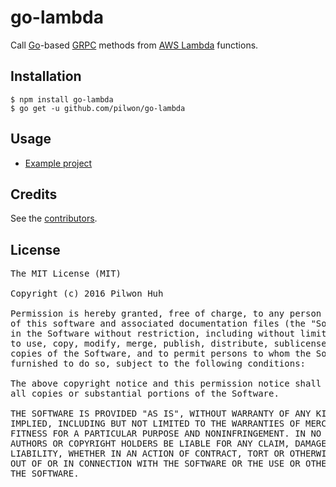 # go-lambda


Call [Go](https://golang.org)-based [GRPC](http://www.grpc.io) methods from [AWS Lambda](https://aws.amazon.com/lambda/) functions.


## Installation

    $ npm install go-lambda
    $ go get -u github.com/pilwon/go-lambda


## Usage

* [Example project](https://github.com/pilwon/go-lambda/tree/master/example)


## Credits

  See the [contributors](https://github.com/pilwon/go-lambda/graphs/contributors).


## License

<pre>
The MIT License (MIT)

Copyright (c) 2016 Pilwon Huh

Permission is hereby granted, free of charge, to any person obtaining a copy
of this software and associated documentation files (the "Software"), to deal
in the Software without restriction, including without limitation the rights
to use, copy, modify, merge, publish, distribute, sublicense, and/or sell
copies of the Software, and to permit persons to whom the Software is
furnished to do so, subject to the following conditions:

The above copyright notice and this permission notice shall be included in
all copies or substantial portions of the Software.

THE SOFTWARE IS PROVIDED "AS IS", WITHOUT WARRANTY OF ANY KIND, EXPRESS OR
IMPLIED, INCLUDING BUT NOT LIMITED TO THE WARRANTIES OF MERCHANTABILITY,
FITNESS FOR A PARTICULAR PURPOSE AND NONINFRINGEMENT. IN NO EVENT SHALL THE
AUTHORS OR COPYRIGHT HOLDERS BE LIABLE FOR ANY CLAIM, DAMAGES OR OTHER
LIABILITY, WHETHER IN AN ACTION OF CONTRACT, TORT OR OTHERWISE, ARISING FROM,
OUT OF OR IN CONNECTION WITH THE SOFTWARE OR THE USE OR OTHER DEALINGS IN
THE SOFTWARE.
</pre>
